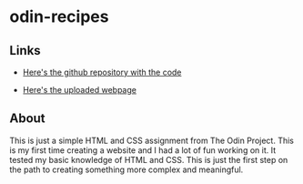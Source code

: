 # odin-recipes

## Links
- [Here's the github repository with the code](https://github.com/Larpington/odin-recipes)

- [Here's the uploaded webpage](https://larpington.github.io/odin-recipes/)

## About
This is just a simple HTML and CSS assignment from The Odin Project. This is my first time creating a website and I had a lot of fun working on it. It tested my basic knowledge of HTML and CSS. This is just the first step on the path to creating something more complex and meaningful.
